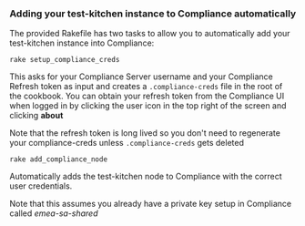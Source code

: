 ### Adding your test-kitchen instance to Compliance automatically

The provided Rakefile has two tasks to allow you to automatically add your test-kitchen instance into Compliance:

`rake setup_compliance_creds`

This asks for your Compliance Server username and your Compliance Refresh token as input and creates a `.compliance-creds` file in the root of the cookbook.  You can obtain your refresh token from the Compliance UI when logged in by clicking the user icon in the top right of the screen and clicking **about**

Note that the refresh token is long lived so you don't need to regenerate your compliance-creds unless `.compliance-creds` gets deleted

`rake add_compliance_node`

Automatically adds the test-kitchen node to Compliance with the correct user credentials.

Note that this assumes you already have a private key setup in Compliance called *emea-sa-shared*
